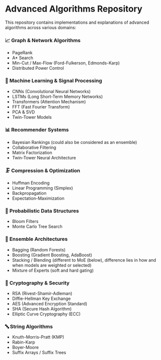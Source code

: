 # Advanced Algorithms Repository

This repository contains implementations and explanations of advanced algorithms across various domains:

### 📈 Graph & Network Algorithms
- PageRank
- A* Search
- Min-Cut / Max-Flow (Ford-Fulkerson, Edmonds-Karp)
- Distributed Power Control

### 🤖 Machine Learning & Signal Processing
- CNNs (Convolutional Neural Networks)
- LSTMs (Long Short-Term Memory Networks)
- Transformers (Attention Mechanism)
- FFT (Fast Fourier Transform)
- PCA & SVD
- Twin-Tower Models

### 📊 Recommender Systems
- Bayesian Rankings (could also be considered as an ensemble)
- Collaborative Filtering
- Matrix Factorization
- Twin-Tower Neural Architecture

### 🗜️ Compression & Optimization
- Huffman Encoding
- Linear Programming (Simplex)
- Backpropagation
- Expectation-Maximization

### 🌲 Probabilistic Data Structures
- Bloom Filters
- Monte Carlo Tree Search

### 🧠 Ensemble Architectures
- Bagging (Random Forests)
- Boosting (Gradient Boosting, AdaBoost)
- Stacking / Blending (different to MoE (below), difference lies in how and when models are weighted or selected)
- Mixture of Experts (soft and hard gating)

### 🔐 Cryptography & Security
- RSA (Rivest-Shamir-Adleman)
- Diffie-Hellman Key Exchange
- AES (Advanced Encryption Standard)
- SHA (Secure Hash Algorithm)
- Elliptic Curve Cryptography (ECC)

### 🔤 String Algorithms
- Knuth-Morris-Pratt (KMP)
- Rabin-Karp
- Boyer-Moore
- Suffix Arrays / Suffix Trees
